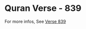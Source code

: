 # Quran Verse - 839 

For more infos, See [Verse 839](https://www.quranbookk.com/quran/search?q=839)